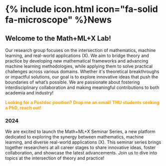 <!-- ---
title: News
nav:
  order: 1
  tooltip: News from the lab
--- -->

# {% include icon.html icon="fa-solid fa-microscope" %}News

## Welcome to the Math+ML+X Lab!
Our research group focuses on the intersection of mathematics, machine learning, and real-world applications (X). We aim to bridge theory and practice by developing new mathematical frameworks and advancing machine learning methodologies, while applying them to solve practical challenges across various domains. Whether it's theoretical breakthroughs or impactful solutions, our goal is to explore innovative ideas that push the boundaries of what’s possible. We are passionate about fostering interdisciplinary collaboration and making meaningful contributions to both academia and industry! 

<p style="color: orange; font-weight: bold;">
    Looking for a Postdoc position? Drop me an email! THU students seeking a PhD, reach out!
</p>

### 2024
We are excited to launch the Math+ML+X Seminar Series, a new platform dedicated to exploring the synergy between mathematics, machine learning, and diverse real-world applications (X). This seminar series brings together researchers at all career stages to share innovative ideas, foster collaboration, and showcase the latest advancements. Join us to dive into topics at the intersection of theory and practice!
